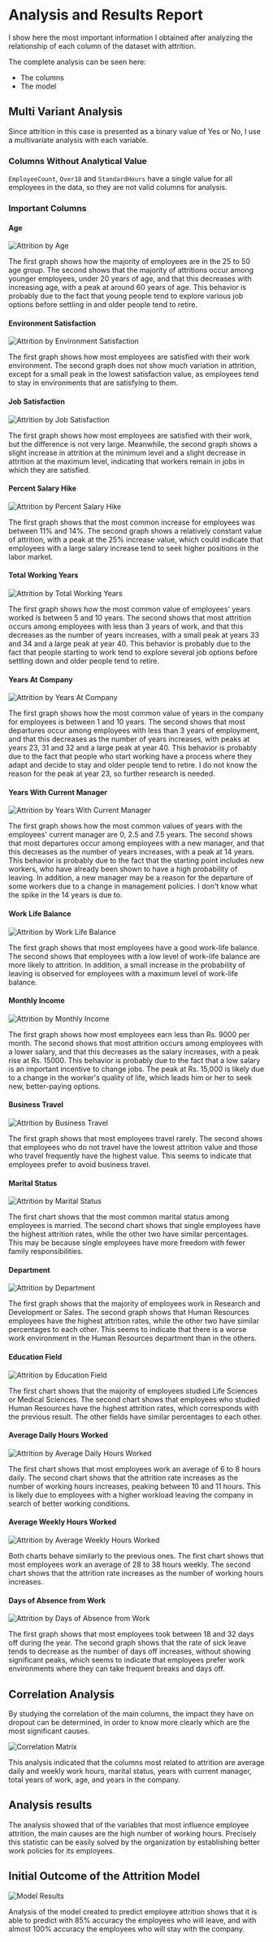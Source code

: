 # Analysis and Results Report

I show here the most important information I obtained after analyzing the relationship of each column of the dataset with attrition.

The complete analysis can be seen here:

- The columns
- The model

## Multi Variant Analysis

Since attrition in this case is presented as a binary value of Yes or No, I use a multivariate analysis with each variable.

### Columns Without Analytical Value

`EmployeeCount`, `Over18` and `StandardHours` have a single value for all employees in the data, so they are not valid columns for analysis.

### Important Columns

#### Age

![Attrition by Age](<./Images/Age.png>)

The first graph shows how the majority of employees are in the 25 to 50 age group. The second shows that the majority of attritions occur among younger employees, under 20 years of age, and that this decreases with increasing age, with a peak at around 60 years of age. This behavior is probably due to the fact that young people tend to explore various job options before settling in and older people tend to retire.

#### Environment Satisfaction

![Attrition by Environment Satisfaction](<./Images/Env_Satisfaction.png>)

The first graph shows how most employees are satisfied with their work environment. The second graph does not show much variation in attrition, except for a small peak in the lowest satisfaction value, as employees tend to stay in environments that are satisfying to them.

#### Job Satisfaction

![Attrition by Job Satisfaction](<./Images/Job_Satisfaction.png>)

The first graph shows how most employees are satisfied with their work, but the difference is not very large. Meanwhile, the second graph shows a slight increase in attrition at the minimum level and a slight decrease in attrition at the maximum level, indicating that workers remain in jobs in which they are satisfied.

#### Percent Salary Hike

![Attrition by Percent Salary Hike](<./Images/Pcnt_Salary_Hike.png>)

The first graph shows that the most common increase for employees was between 11% and 14%. The second graph shows a relatively constant value of attrition, with a peak at the 25% increase value, which could indicate that employees with a large salary increase tend to seek higher positions in the labor market.

#### Total Working Years

![Attrition by Total Working Years](<./Images/Tot_Work_Years.png>)

The first graph shows how the most common value of employees' years worked is between 5 and 10 years. The second shows that most attrition occurs among employees with less than 3 years of work, and that this decreases as the number of years increases, with a small peak at years 33 and 34 and a large peak at year 40. This behavior is probably due to the fact that people starting to work tend to explore several job options before settling down and older people tend to retire.

#### Years At Company

![Attrition by Years At Company](<./Images/Years_At_Company.png>)

The first graph shows how the most common value of years in the company for employees is between 1 and 10 years. The second shows that most departures occur among employees with less than 3 years of employment, and that this decreases as the number of years increases, with peaks at years 23, 31 and 32 and a large peak at year 40. This behavior is probably due to the fact that people who start working have a process where they adapt and decide to stay and older people tend to retire. I do not know the reason for the peak at year 23, so further research is needed.

#### Years With Current Manager

![Attrition by Years With Current Manager](<./Images/Years_Curr_Manager.png>)

The first graph shows how the most common values of years with the employees' current manager are 0, 2.5 and 7.5 years. The second shows that most departures occur among employees with a new manager, and that this decreases as the number of years increases, with a peak at 14 years. This behavior is probably due to the fact that the starting point includes new workers, who have already been shown to have a high probability of leaving. In addition, a new manager may be a reason for the departure of some workers due to a change in management policies. I don't know what the spike in the 14 years is due to.

#### Work Life Balance

![Attrition by Work Life Balance](<./Images/Work_Life_Balance.png>)

The first graph shows that most employees have a good work-life balance. The second shows that employees with a low level of work-life balance are more likely to attrition. In addition, a small increase in the probability of leaving is observed for employees with a maximum level of work-life balance.

#### Monthly Income

![Attrition by Monthly Income](<./Images/Monthly_Income.png>)

The first graph shows how most employees earn less than Rs. 9000 per month. The second shows that most attrition occurs among employees with a lower salary, and that this decreases as the salary increases, with a peak rise at Rs. 15000. This behavior is probably due to the fact that a low salary is an important incentive to change jobs. The peak at Rs. 15,000 is likely due to a change in the worker's quality of life, which leads him or her to seek new, better-paying options.

#### Business Travel

![Attrition by Business Travel](<./Images/Business_Travel.png>)

The first graph shows that most employees travel rarely. The second shows that employees who do not travel have the lowest attrition value and those who travel frequently have the highest value. This seems to indicate that employees prefer to avoid business travel.

#### Marital Status

![Attrition by Marital Status](<./Images/Marital_Status.png>)

The first chart shows that the most common marital status among employees is married. The second chart shows that single employees have the highest attrition rates, while the other two have similar percentages. This may be because single employees have more freedom with fewer family responsibilities.

#### Department

![Attrition by Department](<./Images/Department.png>)

The first graph shows that the majority of employees work in Research and Development or Sales. The second graph shows that Human Resources employees have the highest attrition rates, while the other two have similar percentages to each other. This seems to indicate that there is a worse work environment in the Human Resources department than in the others.

#### Education Field

![Attrition by Education Field](<./Images/Education_Field.png>)

The first chart shows that the majority of employees studied Life Sciences or Medical Sciences. The second chart shows that employees who studied Human Resources have the highest attrition rates, which corresponds with the previous result. The other fields have similar percentages to each other.

#### Average Daily Hours Worked

![Attrition by Average Daily Hours Worked](<./Images/Avg_Daily_H_Work.png>)

The first chart shows that most employees work an average of 6 to 8 hours daily. The second chart shows that the attrition rate increases as the number of working hours increases, peaking between 10 and 11 hours. This is likely due to employees with a higher workload leaving the company in search of better working conditions.

#### Average Weekly Hours Worked

![Attrition by Average Weekly Hours Worked](<./Images/Avg_Weekly_H_Work.png>)

Both charts behave similarly to the previous ones. The first chart shows that most employees work an average of 28 to 38 hours weekly. The second chart shows that the attrition rate increases as the number of working hours increases.

#### Days of Absence from Work

![Attrition by Days of Absence from Work](<./Images/Work_Days_Out.png>)

The first graph shows that most employees took between 18 and 32 days off during the year. The second graph shows that the rate of sick leave tends to decrease as the number of days off increases, without showing significant peaks, which seems to indicate that employees prefer work environments where they can take frequent breaks and days off.

## Correlation Analysis

By studying the correlation of the main columns, the impact they have on dropout can be determined, in order to know more clearly which are the most significant causes.

![Correlation Matrix](<./Images/Correlation_Matrix.png>)

This analysis indicated that the columns most related to attrition are average daily and weekly work hours, marital status, years with current manager, total years of work, age, and years in the company.

## Analysis results

The analysis showed that of the variables that most influence employee attrition, the main causes are the high number of working hours.
Precisely this statistic can be easily solved by the organization by establishing better work policies for its employees.

## Initial Outcome of the Attrition Model

![Model Results](<./Images/Model_Results.png>)

Analysis of the model created to predict employee attrition shows that it is able to predict with 85% accuracy the employees who will leave, and with almost 100% accuracy the employees who will stay with the company.
